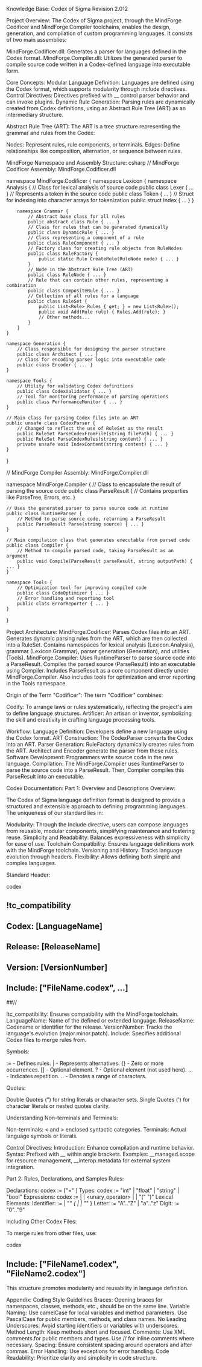 Knowledge Base: Codex of Sigma
Revision 2.012

Project Overview:
The Codex of Sigma project, through the MindForge Codificer and MindForge.Compiler toolchains, enables the design, generation, and compilation of custom programming languages. It consists of two main assemblies:

MindForge.Codificer.dll: Generates a parser for languages defined in the Codex format.
MindForge.Compiler.dll: Utilizes the generated parser to compile source code written in a Codex-defined language into executable form.

Core Concepts:
Modular Language Definition: Languages are defined using the Codex format, which supports modularity through include directives.
Control Directives: Directives prefixed with __ control parser behavior and can invoke plugins.
Dynamic Rule Generation: Parsing rules are dynamically created from Codex definitions, using an Abstract Rule Tree (ART) as an intermediary structure.

Abstract Rule Tree (ART):
The ART is a tree structure representing the grammar and rules from the Codex:

Nodes: Represent rules, rule components, or terminals.
Edges: Define relationships like composition, alternation, or sequence between rules.

MindForge Namespace and Assembly Structure:
csharp
// MindForge Codificer Assembly:
MindForge.Codificer.dll

namespace MindForge.Codificer {
    namespace Lexicon {
        namespace Analysis {
            // Class for lexical analysis of source code
            public class Lexer { ... }
            // Represents a token in the source code
            public class Token { ... }
            // Struct for indexing into character arrays for tokenization
            public struct Index { ... }
        }

        namespace Grammar {
            // Abstract base class for all rules
            public abstract class Rule { ... }
            // Class for rules that can be generated dynamically
            public class DynamicRule { ... }
            // Class representing a component of a rule
            public class RuleComponent { ... }
            // Factory class for creating rule objects from RuleNodes
            public class RuleFactory { 
                public static Rule CreateRule(RuleNode node) { ... } 
            }
            // Node in the Abstract Rule Tree (ART)
            public class RuleNode { ... }
            // Rule that can contain other rules, representing a combination
            public class CompositeRule { ... }
            // Collection of all rules for a language
            public class RuleSet { 
                public List<Rule> Rules { get; } = new List<Rule>();
                public void Add(Rule rule) { Rules.Add(rule); }
                // Other methods...
            }
        }
    }

    namespace Generation {
        // Class responsible for designing the parser structure
        public class Architect { ... }
        // Class for encoding parser logic into executable code
        public class Encoder { ... }
    }

    namespace Tools {
        // Utility for validating Codex definitions
        public class CodexValidator { ... }
        // Tool for monitoring performance of parsing operations
        public class PerformanceMonitor { ... }
    }

    // Main class for parsing Codex files into an ART
    public unsafe class CodexParser { 
        // Changed to reflect the use of RuleSet as the result
        public RuleSet ParseCodexFromFile(string filePath) { ... } 
        public RuleSet ParseCodexRules(string content) { ... } 
        private unsafe void IndexContent(string content) { ... }
    }
}

// MindForge Compiler Assembly:
MindForge.Compiler.dll

namespace MindForge.Compiler {
    // Class to encapsulate the result of parsing the source code
    public class ParseResult { 
        // Contains properties like ParseTree, Errors, etc.
    }

    // Uses the generated parser to parse source code at runtime
    public class RuntimeParser { 
        // Method to parse source code, returning a ParseResult
        public ParseResult Parse(string source) { ... }
    }

    // Main compilation class that generates executable from parsed code
    public class Compiler {
        // Method to compile parsed code, taking ParseResult as an argument
        public void Compile(ParseResult parseResult, string outputPath) { ... }
    }

    namespace Tools {
        // Optimization tool for improving compiled code
        public class CodeOptimizer { ... }
        // Error handling and reporting tool
        public class ErrorReporter { ... }
    }
}

Project Architecture:
MindForge.Codificer:
Parses Codex files into an ART.
Generates dynamic parsing rules from the ART, which are then collected into a RuleSet.
Contains namespaces for lexical analysis (Lexicon.Analysis), grammar (Lexicon.Grammar), parser generation (Generation), and utilities (Tools).
MindForge.Compiler:
Uses RuntimeParser to parse source code into a ParseResult.
Compiles the parsed source (ParseResult) into an executable using Compiler.
Includes ParseResult as a core component directly under MindForge.Compiler.
Also includes tools for optimization and error reporting in the Tools namespace.

Origin of the Term "Codificer":
The term "Codificer" combines:

Codify: To arrange laws or rules systematically, reflecting the project's aim to define language structures.
Artificer: An artisan or inventor, symbolizing the skill and creativity in crafting language processing tools.

Workflow:
Language Definition: Developers define a new language using the Codex format.
ART Construction: The CodexParser converts the Codex into an ART.
Parser Generation: 
RuleFactory dynamically creates rules from the ART.
Architect and Encoder generate the parser from these rules.
Software Development: Programmers write source code in the new language.
Compilation: 
The MindForge.Compiler uses RuntimeParser to parse the source code into a ParseResult.
Then, Compiler compiles this ParseResult into an executable.

Codex Documentation:
Part 1: Overview and Descriptions
Overview:

The Codex of Sigma language definition format is designed to provide a structured and extensible approach to defining programming languages. The uniqueness of our standard lies in:

Modularity: Through the Include directive, users can compose languages from reusable, modular components, simplifying maintenance and fostering reuse.
Simplicity and Readability: Balances expressiveness with simplicity for ease of use.
Toolchain Compatibility: Ensures language definitions work with the MindForge toolchain.
Versioning and History: Tracks language evolution through headers.
Flexibility: Allows defining both simple and complex languages.

Standard Header:

codex
## !tc_compatibility
## 
## Codex: [LanguageName]
## Release: [ReleaseName]
## Version: [VersionNumber]
## Include: ["FileName.codex", ...]
##//

!tc_compatibility: Ensures compatibility with the MindForge toolchain.
LanguageName: Name of the defined or extended language.
ReleaseName: Codename or identifier for the release.
VersionNumber: Tracks the language's evolution (major.minor.patch).
Include: Specifies additional Codex files to merge rules from.

Symbols:

:= - Defines rules.
| - Represents alternatives.
{} - Zero or more occurrences.
[] - Optional element.
? - Optional element (not used here).
... - Indicates repetition.
.. - Denotes a range of characters.

Quotes:

Double Quotes (") for string literals or character sets.
Single Quotes (') for character literals or nested quotes clarity.

Understanding Non-terminals and Terminals:

Non-terminals: < and > enclosed syntactic categories.
Terminals: Actual language symbols or literals.

Control Directives:
Introduction: Enhance compilation and runtime behavior.
Syntax: Prefixed with __ within angle brackets.
Examples: __managed.scope for resource management, __interop.metadata for external system integration.

Part 2: Rules, Declarations, and Samples
Rules:

Declarations: 
codex
<declaration> := <type> <identifier> ["=" <expression>]
Types: 
codex
<type> := "int" | "float" | "string" | "bool"
Expressions: 
codex
<expression> := <literal> | <identifier> | <unary_operator> <expression> | 
                <expression> <operator> <expression> | "(" <expression> ")"
Lexical Elements:
Identifier: <identifier> := <letter> | "_" { <letter> | <digit> | "_" }
Letter: <letter> := "A".."Z" | "a".."z"
Digit: <digit> := "0".."9"

Including Other Codex Files:

To merge rules from other files, use:

codex
## Include: ["FileName1.codex", "FileName2.codex"]

This structure promotes modularity and reusability in language definition.

Appendix: Coding Style Guidelines
Braces: Opening braces for namespaces, classes, methods, etc., should be on the same line.
Variable Naming: 
Use camelCase for local variables and method parameters.
Use PascalCase for public members, methods, and class names.
No Leading Underscores: Avoid starting identifiers or variables with underscores.
Method Length: Keep methods short and focused.
Comments: 
Use XML comments for public members and types.
Use // for inline comments where necessary.
Spacing: Ensure consistent spacing around operators and after commas.
Error Handling: Use exceptions for error handling.
Code Readability: Prioritize clarity and simplicity in code structure.